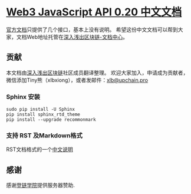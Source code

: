# [Web3 JavaScript API 0.20 中文文档](https://learnblockchain.cn/docs/web3js-0.20/)

[官方文档](https://github.com/ethereum/wiki/wiki/JavaScript-API)只提供了几个接口，基本上没有说明。
希望这份中文文档可以帮到大家，文档Web地址托管在[深入浅出区块链-文档中心](https://learnblockchain.cn/docs/etherscan/)。


## 贡献

本文档由[深入浅出区块链](https://learnblockchain.cn)社区成员翻译整理。
欢迎大家加入，申请成为贡献者，微信添加Tiny熊（xlbxiong），或者发邮件：xlb@upchain.pro


### Sphinx 安装

```
sudo pip install -U Sphinx
pip install sphinx_rtd_theme
pip install --upgrade recommonmark
```

### 支持 RST 及Markdown格式

RST文档格式的一个[中文说明](http://www.cnblogs.com/seayxu/p/5603876.html)

## 感谢

感谢[登链学院](http://edu.upchain.pro/)提供服务器赞助.
